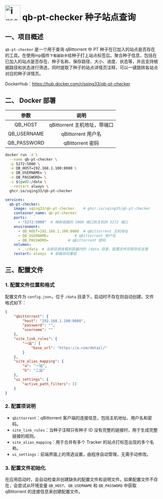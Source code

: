 
# <img width="50" height="50" alt="image" src="https://github.com/user-attachments/assets/8edcccf8-a4ca-4fcb-8224-8d25f15642eb" /> qb-pt-checker 种子站点查询


## 一、项目概述

`qb-pt-checker` 是一个用于查询 qBittorrent 中 PT 种子在已加入的站点是否存在的工具。在使用mp插件`下载器助手`给种子打上站点标签后。聚合种子信息，包括在已加入的站点是否存在、种子名称、保存路径、大小、进度、状态等，并且支持根据路径和状态进行筛选，同时提取了种子的站点详情页注释，可以一键跳转各站点对应的种子详情页。

DockerHub：https://hub.docker.com/r/sqing33/qb-pt-checker

## 二、 Docker 部署

|    参数     |             说明             |
| :---------: | :--------------------------: |
|   QB_HOST   | qBittorrent 主机地址，带端口 |
| QB_USERNAME |      qBittorrent 用户名      |
| QB_PASSWORD |       qBittorrent 密码       |

```bash
docker run -d \
  --name qb-pt-checker \
  -p 5272:5000 \
  -e QB_HOST=192.168.1.100:8080 \
  -e QB_USERNAME= \
  -e QB_PASSWORD= \
  -v $(pwd):/data \
  --restart always \
  ghcr.io/sqing33/qb-pt-checker
```

```yaml
services:
  qb-pt-checker:
    image: sqing33/qb-pt-checker	# ghcr.io/sqing33/qb-pt-checker
    container_name: qb-pt-checker
    ports:
      - "5272:5000"  # 映射容器的 5000 端口到主机的 5272 端口
    environment:
      - QB_HOST=192.168.1.100:8080  # qBittorrent 主机地址
      - QB_USERNAME=            # qBittorrent 用户名
      - QB_PASSWORD=         # qBittorrent 密码
    volumes:
      - .:/data  # 当前目录挂载到容器内的 /data 目录，配置文件将保存在这里
    restart: always  # 容器自动重启
```

## 三、配置文件

### 1. 配置文件位置和格式

配置文件为 `config.json`，位于 `/data` 目录下，启动时不存在则自动创建。文件格式如下：

```json
{
    "qbittorrent": {
        "host": "192.168.1.100:8080",
        "password": "",
        "username": ""
    },
    "site_link_rules": {
        "一站": {
            "base_url": "https://a.com/detail/"
        }
    },
    "site_alias_mapping": {
        "a": "一站",
        "b": "二站"
    },
    "ui_settings": {
        "active_path_filters": []
    }
}
```

### 2. 配置项说明

- `qbittorrent`：qBittorrent 客户端的连接信息，包括主机地址、用户名和密码。
- `site_link_rules`：当种子注释只有种子 ID 没有完整的链接时，用于生成完整链接的规则。
- `site_alias_mapping`：用于合并有多个 Tracker 的站点打标签出现的多个名称。
- `ui_settings`：前端界面上的筛选设置，由程序自动管理，无需手动修改。

### 3. 配置文件初始化

在应用启动时，会自动检查并创建缺失的配置文件和说明文件。如果配置文件不存在，会尝试从环境变量 `QB_HOST`、`QB_USERNAME` 和 `QB_PASSWORD` 中获取 qBittorrent 的连接信息来创建配置文件。

